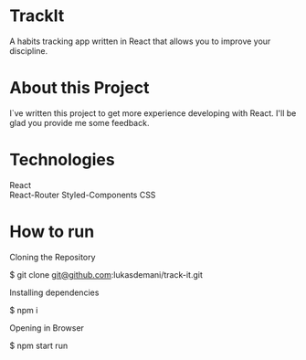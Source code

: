 # TrackIt

A habits tracking app written in React that allows you to improve your discipline.

# About this Project 

I`ve written this project to get more experience developing with React. 
I'll be glad you provide me some feedback.

# Technologies

React</br>
React-Router
Styled-Components
CSS

# How to run

Cloning the Repository

$ git clone git@github.com:lukasdemani/track-it.git

Installing dependencies

$ npm i

Opening in Browser

$ npm start run

